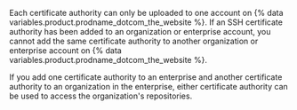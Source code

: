 Each certificate authority can only be uploaded to one account on {% data variables.product.prodname_dotcom_the_website %}. If an SSH certificate authority has been added to an organization or enterprise account, you cannot add the same certificate authority to another organization or enterprise account on {% data variables.product.prodname_dotcom_the_website %}.

If you add one certificate authority to an enterprise and another certificate authority to an organization in the enterprise, either certificate authority can be used to access the organization's repositories.
